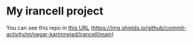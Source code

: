 # My irancell project
You can see this repo in [this URL](https://negar-karimnejad.github.io/irancell/)
(https://img.shields.io/github/commit-activity/m/negar-karimnejad/irancell/main)
